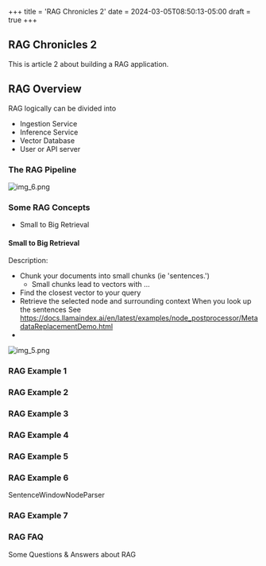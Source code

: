 +++
title = 'RAG Chronicles 2'
date = 2024-03-05T08:50:13-05:00
draft = true
+++


## RAG Chronicles 2

This is article 2 about building a RAG application.
## RAG Overview

RAG logically can be divided into

- Ingestion Service
- Inference Service
- Vector Database
- User or API server

### The RAG Pipeline

![img_6.png](resources/img_6.png)


### Some RAG Concepts



* Small to Big Retrieval 
#### Small to Big Retrieval 

Description:
* Chunk your documents into small chunks (ie 'sentences.')
  * Small chunks lead to vectors with ...
* Find the closest vector to your query
* Retrieve the selected node and surrounding context 
When you look up the sentences
  See https://docs.llamaindex.ai/en/latest/examples/node_postprocessor/MetadataReplacementDemo.html
* 



![img_5.png](resources/img_5.png)


### RAG Example 1

### RAG Example 2

### RAG Example 3

### RAG Example 4

### RAG Example 5

### RAG Example 6 

SentenceWindowNodeParser


### RAG Example 7


### RAG FAQ

Some Questions & Answers about RAG